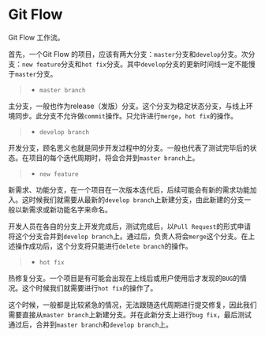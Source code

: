 # Git Flow

Git Flow 工作流。

首先，一个Git Flow 的项目，应该有两大分支：`master`分支和`develop`分支。次分支：`new feature`分支和`hot fix`分支。其中`develop`分支的更新时间线一定不能慢于`master`分支。

>* `master branch`

主分支，一般也作为release（发版）分支。这个分支为稳定状态分支，与线上环境同步。此分支不允许做`commit`操作。只允许进行`merge`，`hot fix`的操作。

>* `develop branch`

开发分支，顾名思义也就是同步开发过程中的分支。一般也代表了测试完毕后的状态。在项目的每个迭代周期时，将会合并到`master branch`上。

>* `new feature`

新需求、功能分支，在一个项目在一次版本迭代后，后续可能会有新的需求功能加入。这时候我们就需要从最新的`develop branch`上新建分支，由此新建的分支一般以新需求或新功能名字来命名。

开发人员在各自的分支上开发完成后，测试完成后，以`Pull Request`的形式申请将这个分支合并到`develop branch`上。通过后，负责人将会`merge`这个分支。在上述操作成功后，这个分支将只能进行`delete branch`的操作。

>* `hot fix`

热修复分支。一个项目是有可能会出现在上线后或用户使用后才发现的`BUG`的情况。这个时候我们就需要进行`hot fix`的操作了。

这个时候，一般都是比较紧急的情况，无法跟随迭代周期进行提交修复，因此我们需要直接从`master branch`上新建分支。并在此新分支上进行`bug fix`，最后测试通过后，合并到`master branch`和`develop branch`上。